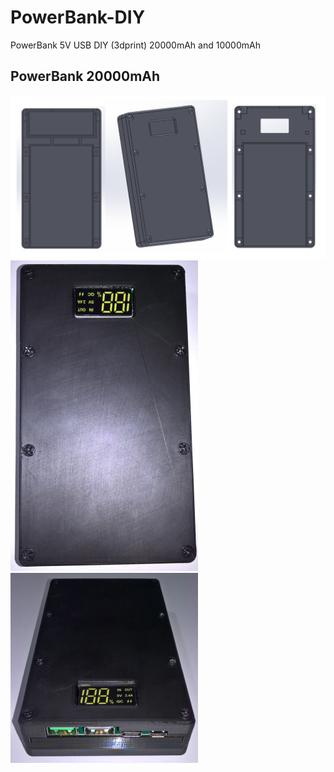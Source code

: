 # PowerBank-DIY
PowerBank 5V USB DIY (3dprint) 20000mAh and 10000mAh
## PowerBank 20000mAh
![](https://github.com/kkr0kk/PowerBank-DIY/blob/main/images/PowerBank-20K-3Dmodel.png?raw=true)
![](https://github.com/kkr0kk/PowerBank-DIY/blob/main/images/PowerBank-20K-1.jpg?raw=true)
![](https://github.com/kkr0kk/PowerBank-DIY/blob/main/images/PowerBank-20k-2.jpg?raw=true)



